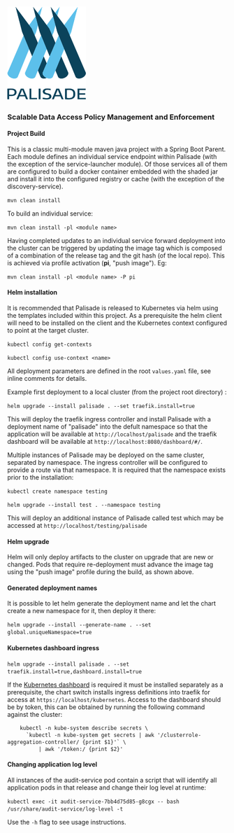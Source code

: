 <!---
Copyright 2019 Crown Copyright

Licensed under the Apache License, Version 2.0 (the "License");
you may not use this file except in compliance with the License.
You may obtain a copy of the License at

  http://www.apache.org/licenses/LICENSE-2.0

Unless required by applicable law or agreed to in writing, software
distributed under the License is distributed on an "AS IS" BASIS,
WITHOUT WARRANTIES OR CONDITIONS OF ANY KIND, either express or implied.
See the License for the specific language governing permissions and
limitations under the License.
--->

# <img src="logos/logo.svg" width="180">

### Scalable Data Access Policy Management and Enforcement

#### Project Build

This is a classic multi-module maven java project with a Spring Boot Parent. Each module defines an individual service endpoint within Palisade
(with the exception of the service-launcher module). Of those services all of them are configured to build a docker container embedded with the
shaded jar and install it into the configured registry or cache (with the exception of the discovery-service).

```mvn clean install```

To build an individual service:

```mvn clean install -pl <module name>```

Having completed updates to an individual service forward deployment into the cluster can be triggered by updating the image tag which is composed
of a combination of the release tag and the git hash (of the local repo). This is achieved via profile activation (**pi**, "push image"). Eg:

```mvn clean install -pl <module name> -P pi```

#### Helm installation

It is recommended that Palisade is released to Kubernetes via helm using the templates included 
within this project. As a prerequisite the helm client will need to be installed on the client 
and the Kubernetes context configured to point at the target cluster.

```kubectl config get-contexts```

```kubectl config use-context <name>```

All deployment parameters are defined in the root ```values.yaml``` file, see inline comments for details.

Example first deployment to a local cluster (from the project root directory) :

```helm upgrade --install palisade . --set traefik.install=true```

This will deploy the traefik ingress controller and install Palisade with a deployment name of "palisade" into the defult namespace
so that the application will be available at ```http://localhost/palisade``` and the traefik dashboard will be available at 
```http://localhost:8080/dashboard/#/```.

Multiple instances of Palisade may be deployed on the same cluster, separated by namespace. The ingress controller will be configured
to provide a route via that namespace. It is required that the namespace exists prior to the installation:

```kubectl create namespace testing```

```helm upgrade --install test . --namespace testing```

This will deploy an additional instance of Palisade called test which may be accessed at ```http://localhost/testing/palisade```

#### Helm upgrade

Helm will only deploy artifacts to the cluster on upgrade that are new or changed. Pods that require re-deployment must advance the
image tag using the "push image" profile during the build, as shown above.

#### Generated deployment names

It is possible to let helm generate the deployment name and let the chart create a new namespace for it, then deploy it there:

```helm upgrade --install --generate-name . --set global.uniqueNamespace=true```

#### Kubernetes dashboard ingress

```helm upgrade --install palisade . --set traefik.install=true,dashboard.install=true```

If the [Kubernetes dashboard](https://kubernetes.io/docs/tasks/access-application-cluster/web-ui-dashboard/) is required it must be installed separately as a
prerequisite, the chart switch installs ingress definitions into traefik for access at ```https://localhost/kubernetes```. Access to the dashboard should be by
token, this can be obtained by running the following command against the cluster:

```
    kubectl -n kube-system describe secrets \
      `kubectl -n kube-system get secrets | awk '/clusterrole-aggregation-controller/ {print $1}'` \
          | awk '/token:/ {print $2}'
```
#### Changing application log level

All instances of the audit-service pod contain a script that will identify all application pods in that release and change their log level at runtime:

```kubectl exec -it audit-service-7bb4d75d85-g8cgx -- bash /usr/share/audit-service/log-level -t```

Use the ```-h``` flag to see usage instructions.